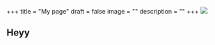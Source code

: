 +++
title = "My page"
draft = false
image = ""
description = ""
+++
![](/img/default-author.jpg)

## Heyy